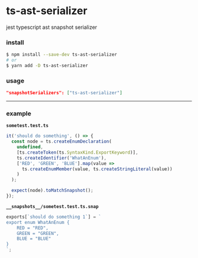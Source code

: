 # ts-ast-serializer

jest typescript ast snapshot serializer

### install

```bash
$ npm install --save-dev ts-ast-serializer
# or
$ yarn add -D ts-ast-serializer
```

### usage

```json
"snapshotSerializers": ["ts-ast-serializer"]
```

---

### example

**`sometest.test.ts`**

```ts
it('should do something', () => {
  const node = ts.createEnumDeclaration(
    undefined,
    [ts.createToken(ts.SyntaxKind.ExportKeyword)],
    ts.createIdentifier('WhatAnEnum'),
    ['RED', 'GREEN', 'BLUE'].map(value =>
      ts.createEnumMember(value, ts.createStringLiteral(value))
    )
  );

  expect(node).toMatchSnapshot();
});
```

**`__snapshots__/sometest.test.ts.snap`**

```js
exports[`should do something 1`] = `
export enum WhatAnEnum {
    RED = "RED",
    GREEN = "GREEN",
    BLUE = "BLUE"
}
`;
```
